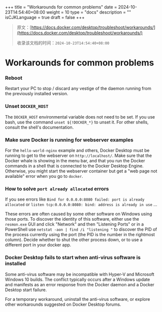 +++
title = "Workarounds for common problems"
date = 2024-10-23T14:54:40+08:00
weight = 10
type = "docs"
description = ""
isCJKLanguage = true
draft = false
+++

> 原文：[https://docs.docker.com/desktop/troubleshoot/workarounds/](https://docs.docker.com/desktop/troubleshoot/workarounds/)
>
> 收录该文档的时间：`2024-10-23T14:54:40+08:00`

# Workarounds for common problems

### Reboot

Restart your PC to stop / discard any vestige of the daemon running from the previously installed version.

### Unset `DOCKER_HOST`

The `DOCKER_HOST` environmental variable does not need to be set. If you use bash, use the command `unset ${!DOCKER_*}` to unset it. For other shells, consult the shell's documentation.

### Make sure Docker is running for webserver examples

For the `hello-world-nginx` example and others, Docker Desktop must be running to get to the webserver on `http://localhost/`. Make sure that the Docker whale is showing in the menu bar, and that you run the Docker commands in a shell that is connected to the Docker Desktop Engine. Otherwise, you might start the webserver container but get a "web page not available" error when you go to `docker`.

### How to solve `port already allocated` errors

If you see errors like `Bind for 0.0.0.0:8080 failed: port is already allocated` or `listen tcp:0.0.0.0:8080: bind: address is already in use` ...

These errors are often caused by some other software on Windows using those ports. To discover the identity of this software, either use the `resmon.exe` GUI and click "Network" and then "Listening Ports" or in a PowerShell use `netstat -aon | find /i "listening "` to discover the PID of the process currently using the port (the PID is the number in the rightmost column). Decide whether to shut the other process down, or to use a different port in your docker app.

### Docker Desktop fails to start when anti-virus software is installed

Some anti-virus software may be incompatible with Hyper-V and Microsoft Windows 10 builds. The conflict typically occurs after a Windows update and manifests as an error response from the Docker daemon and a Docker Desktop start failure.

For a temporary workaround, uninstall the anti-virus software, or explore other workarounds suggested on Docker Desktop forums.

